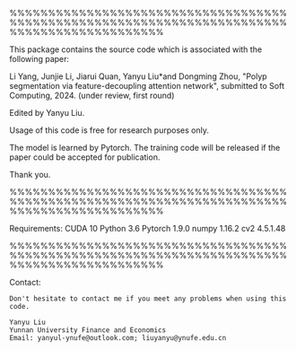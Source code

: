 %%%%%%%%%%%%%%%%%%%%%%%%%%%%%%%%%%%%%%%%%%%%%%%%%%%%%%%%%%%%%%%%%%%%%%%%%%%%%%%%%%%%%%%%%%%% 

This package contains the source code which is associated with the following paper:

Li Yang, Junjie Li, Jiarui Quan, Yanyu Liu*and Dongming Zhou, "Polyp segmentation via feature-decoupling attention network", submitted to Soft Computing, 2024. (under review, first round)

Edited by Yanyu Liu.   

Usage of this code is free for research purposes only. 

The model is learned by Pytorch. The training code will be released if the paper could be accepted for publication. 

Thank you.

%%%%%%%%%%%%%%%%%%%%%%%%%%%%%%%%%%%%%%%%%%%%%%%%%%%%%%%%%%%%%%%%%%%%%%%%%%%%%%%%%%%%%%%%%%%%

Requirements:
    CUDA  10
    Python  3.6
    Pytorch  1.9.0
    numpy  1.16.2
    cv2  4.5.1.48

%%%%%%%%%%%%%%%%%%%%%%%%%%%%%%%%%%%%%%%%%%%%%%%%%%%%%%%%%%%%%%%%%%%%%%%%%%%%%%%%%%%%%%%%%%%%

Contact:

    Don't hesitate to contact me if you meet any problems when using this code.

    Yanyu Liu
    Yunnan University Finance and Economics                                                             
    Email: yanyul-ynufe@outlook.com; liuyanyu@ynufe.edu.cn    
